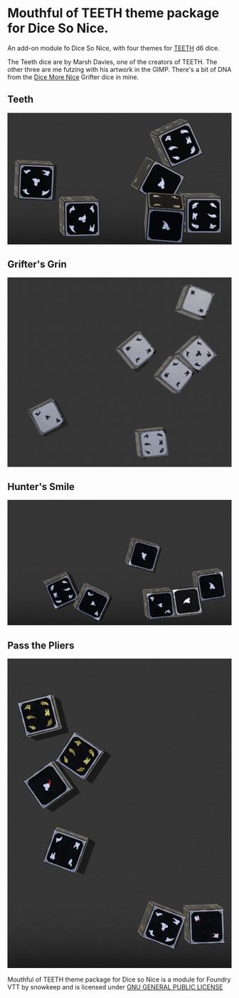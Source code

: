 # Mouthful of TEETH theme package for Dice So Nice.
An add-on module fo Dice So Nice, with four themes for [TEETH](https://teethrpg.itch.io/) d6 dice.

The Teeth dice are by Marsh Davies, one of the creators of TEETH.  The other three are me futzing with his artwork in the GIMP.  There's a bit of DNA from the [Dice More Nice](https://github.com/LyncsCwtsh/fvtt-module-nice-more-dice) Grifter dice in mine.

## Teeth
![Teeth](./images/teeth.webp?raw=true)

## Grifter's Grin 
![Grifter's Grin](./images/gs.webp?raw=true)

## Hunter's Smile
![Hunter's Smile](./images/hg.webp?raw=true)

## Pass the Pliers
![Pass the Pliers](./images/ptp.webp?raw=true)

Mouthful of TEETH theme package for Dice so Nice is a module for Foundry VTT by snowkeep and is licensed under [GNU GENERAL PUBLIC LICENSE](./LICENSE.md)
